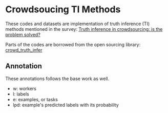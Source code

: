 # Crowdsoucing TI Methods

These codes and datasets are implementation of truth inference (TI) methods mentioned in the survey: [Truth inference in crowdsourcing: is the problem solved?](https://doi.org/10.14778/3055540.3055547)

Parts of the codes are borrowed from the open sourcing library: [crowd_truth_infer](https://github.com/zhydhkcws/crowd_truth_infer)

## Annotation

These annotations follows the base work as well.

- w: workers
- l: labels
- e: examples, or tasks
- lpd: example's predicted labels with its probability